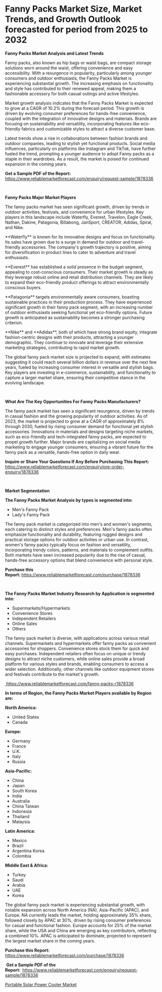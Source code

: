 <p><h1>Fanny Packs Market Size, Market Trends, and Growth Outlook forecasted for period from 2025 to 2032</h1></p><p><strong>Fanny Packs Market Analysis and Latest Trends</strong></p>
<p><p>Fanny packs, also known as hip bags or waist bags, are compact storage solutions worn around the waist, offering convenience and easy accessibility. With a resurgence in popularity, particularly among younger consumers and outdoor enthusiasts, the Fanny Packs Market is experiencing substantial growth. The increasing emphasis on functionality and style has contributed to their renewed appeal, making them a fashionable accessory for both casual outings and active lifestyles.</p><p>Market growth analysis indicates that the Fanny Packs Market is expected to grow at a CAGR of 10.2% during the forecast period. This growth is driven by evolving consumer preferences for hands-free convenience, coupled with the integration of innovative designs and materials. Brands are focusing on sustainability and versatility, incorporating features like eco-friendly fabrics and customizable styles to attract a diverse customer base.</p><p>Latest trends show a rise in collaborations between fashion brands and outdoor companies, leading to stylish yet functional products. Social media influences, particularly on platforms like Instagram and TikTok, have further fueled the trend, prompting a younger audience to adopt Fanny packs as a staple in their wardrobes. As a result, the market is poised for continued expansion in the coming years.</p></p>
<p><strong>Get a Sample PDF of the Report:&nbsp;</strong> <a href="https://www.reliablemarketforecast.com/enquiry/request-sample/1878336?utm_campaign=2396&utm_medium=2&utm_source=Github&utm_content=ia&utm_term=10022025&utm_id=fanny-packs">https://www.reliablemarketforecast.com/enquiry/request-sample/1878336</a></p>
<p>&nbsp;</p>
<p><strong>Fanny Packs Major Market Players</strong></p>
<p><p>The fanny packs market has seen significant growth, driven by trends in outdoor activities, festivals, and convenience for urban lifestyles. Key players in this landscape include Waterfly, Everest, Travelon, Eagle Creek, Nathan, Dakine, Patagonia, Billabong, JanSport, CREATOR, Adidas, Spiral, and Nike.</p><p>**Waterfly** is known for its innovative designs and focus on functionality. Its sales have grown due to a surge in demand for outdoor and travel-friendly accessories. The company's growth trajectory is positive, aiming for diversification in product lines to cater to adventure and travel enthusiasts.</p><p>**Everest** has established a solid presence in the budget segment, appealing to cost-conscious consumers. Their market growth is steady as they leverage robust online and retail distribution channels. They are likely to expand their eco-friendly product offerings to attract environmentally conscious buyers.</p><p>**Patagonia** targets environmentally aware consumers, boasting sustainable practices in their production process. They have experienced significant growth in their fanny pack segment, with an increasing number of outdoor enthusiasts seeking functional yet eco-friendly options. Future growth is anticipated as sustainability becomes a stronger purchasing criterion.</p><p>**Nike** and **Adidas**, both of which have strong brand equity, integrate fashion-centric designs with their products, attracting a younger demographic. They continue to innovate and leverage their extensive marketing strategies, contributing to rapid market growth.</p><p>The global fanny pack market size is projected to expand, with estimates suggesting it could reach several billion dollars in revenue over the next few years, fueled by increasing consumer interest in versatile and stylish bags. Key players are investing in e-commerce, sustainability, and functionality to capture a larger market share, ensuring their competitive stance in the evolving landscape.</p></p>
<p>&nbsp;</p>
<p><strong>What Are The Key Opportunities For Fanny Packs Manufacturers?</strong></p>
<p><p>The fanny pack market has seen a significant resurgence, driven by trends in casual fashion and the growing popularity of outdoor activities. As of 2023, the market is projected to grow at a CAGR of approximately 8% through 2030, fueled by rising consumer demand for functional yet stylish accessories. Innovations in materials and designs targeting niche markets, such as eco-friendly and tech-integrated fanny packs, are expected to propel growth further. Major brands are capitalizing on social media marketing to engage younger consumers, ensuring a vibrant future for the fanny pack as a versatile, hands-free option in daily wear.</p></p>
<p><strong>Inquire or Share Your Questions If Any Before Purchasing This Report:</strong> <a href="https://www.reliablemarketforecast.com/enquiry/pre-order-enquiry/1878336?utm_campaign=2396&utm_medium=2&utm_source=Github&utm_content=ia&utm_term=10022025&utm_id=fanny-packs">https://www.reliablemarketforecast.com/enquiry/pre-order-enquiry/1878336</a></p>
<p>&nbsp;</p>
<p><strong>Market Segmentation</strong></p>
<p><strong>The Fanny Packs Market Analysis by types is segmented into:</strong></p>
<p><ul><li>Men's Fanny Pack</li><li>Lady's Fanny Pack</li></ul></p>
<p><p>The fanny pack market is categorized into men's and women's segments, each catering to distinct styles and preferences. Men's fanny packs often emphasize functionality and durability, featuring rugged designs and practical storage options for outdoor activities or urban use. In contrast, women's fanny packs typically focus on fashion and versatility, incorporating trendy colors, patterns, and materials to complement outfits. Both markets have seen increased popularity due to the rise of casual, hands-free accessory options that blend convenience with personal style.</p></p>
<p><strong>Purchase this Report:&nbsp;</strong><a href="https://www.reliablemarketforecast.com/purchase/1878336?utm_campaign=2396&utm_medium=2&utm_source=Github&utm_content=ia&utm_term=10022025&utm_id=fanny-packs">https://www.reliablemarketforecast.com/purchase/1878336</a></p>
<p>&nbsp;</p>
<p><strong>The Fanny Packs Market Industry Research by Application is segmented into:</strong></p>
<p><ul><li>Supermarkets/Hypermarkets</li><li>Convenience Stores</li><li>Independent Retailers</li><li>Online Sales</li><li>Others</li></ul></p>
<p><p>The fanny pack market is diverse, with applications across various retail channels. Supermarkets and hypermarkets offer fanny packs as convenient accessories for shoppers. Convenience stores stock them for quick and easy purchases. Independent retailers often focus on unique or trendy designs to attract niche customers, while online sales provide a broad platform for various styles and brands, enabling consumers to access a wider selection. Additionally, other channels like outdoor equipment stores and festivals contribute to the market's growth.</p></p>
<p><a href="https://www.reliablemarketforecast.com/fanny-packs-r1878336?utm_campaign=2396&utm_medium=2&utm_source=Github&utm_content=ia&utm_term=10022025&utm_id=fanny-packs">&nbsp;https://www.reliablemarketforecast.com/fanny-packs-r1878336</a></p>
<p><strong>In terms of Region, the Fanny Packs Market Players available by Region are:</strong></p>
<p>
    <p> <strong> North America: </strong>
        <ul>
            <li>United States</li>
            <li>Canada</li>
        </ul>
        </p> 
    <p> <strong> Europe: </strong>
        <ul>
            <li>Germany</li>
            <li>France</li>
            <li>U.K.</li>
            <li>Italy</li>
            <li>Russia</li>
        </ul>
        </p> 
    <p> <strong> Asia-Pacific: </strong>
        <ul>
            <li>China</li>
            <li>Japan</li>
            <li>South Korea</li>
            <li>India</li>
            <li>Australia</li>
            <li>China Taiwan</li>
            <li>Indonesia</li>
            <li>Thailand</li>
            <li>Malaysia</li>
        </ul>
        </p> 
    <p> <strong> Latin America: </strong>
        <ul>
            <li>Mexico</li>
            <li>Brazil</li>
            <li>Argentina Korea</li>
            <li>Colombia</li>
        </ul>
        </p> 
    <p> <strong> Middle East & Africa: </strong>
        <ul>
            <li>Turkey</li>
            <li>Saudi</li>
            <li>Arabia</li>
            <li>UAE</li>
            <li>Korea</li>
        </ul>
    </p>
    </p>
<p><p>The global fanny pack market is experiencing substantial growth, with notable expansion across North America (NA), Asia-Pacific (APAC), and Europe. NA currently leads the market, holding approximately 35% share, followed closely by APAC at 30%, driven by rising consumer preferences for casual and functional fashion. Europe accounts for 25% of the market share, while the USA and China are emerging as key contributors, reflecting a combined 10%. APAC is anticipated to dominate, projected to represent the largest market share in the coming years.</p></p>
<p><strong>Purchase this Report: </strong><a href="https://www.reliablemarketforecast.com/purchase/1878336?utm_campaign=2396&utm_medium=2&utm_source=Github&utm_content=ia&utm_term=10022025&utm_id=fanny-packs">https://www.reliablemarketforecast.com/purchase/1878336</a></p>
<p>&nbsp;<strong>Get a Sample PDF of the Report:&nbsp;&nbsp;</strong><a href="https://www.reliablemarketforecast.com/enquiry/request-sample/1878336?utm_campaign=2396&utm_medium=2&utm_source=Github&utm_content=ia&utm_term=10022025&utm_id=fanny-packs">https://www.reliablemarketforecast.com/enquiry/request-sample/1878336</a></p>
<p><strong></strong></p>
<p><p><a href="https://github.com/bolalfredia7777/Market-Research-Report-List-1/blob/main/portable-solar-power-cooler-market.md?utm_campaign=2396&utm_medium=2&utm_source=Github&utm_content=ia&utm_term=10022025&utm_id=fanny-packs">Portable Solar Power Cooler Market</a></p></p>